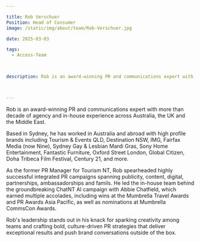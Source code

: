 ```yaml
---

title: Rob Verschuer
Position: Head of Consumer
image: /static/img/about/team/Rob-Verschuer.jpg

date: 2025-03-03

tags: 
  - Access-Team


  
description: Rob is an award-winning PR and communications expert with more than decade of agency and in-house experience across Australia, the UK and the Middle East. Based in Sydney, he has worked in Australia and abroad with high profile brands including Tourism & Events QLD, Destination NSW, IMG, Fairfax Media (now Nine), Sydney Gay & Lesbian Mardi Gras, Sony Home Entertainment, Fantastic Furniture, Oxford Street London, Global Citizen, Doha Tribeca Film Festival, Century 21, and more.



---
```


Rob is an award-winning PR and communications expert with more than decade of agency and in-house experience across Australia, the UK and the Middle East.

Based in Sydney, he has worked in Australia and abroad with high profile brands including Tourism & Events QLD, Destination NSW, IMG, Fairfax Media (now Nine), Sydney Gay & Lesbian Mardi Gras, Sony Home Entertainment, Fantastic Furniture, Oxford Street London, Global Citizen, Doha Tribeca Film Festival, Century 21, and more.

As the former PR Manager for Tourism NT, Rob spearheaded highly successful integrated PR campaigns spanning publicity, content, digital, partnerships, ambassadorships and famils. He led the in-house team behind the groundbreaking ChatNT AI campaign with Abbie Chatfield, which earned multiple accolades, including wins at the Mumbrella Travel Awards and PR Awards Asia Pacific, as well as nominations at Mumbrella CommsCon Awards.

Rob's leadership stands out in his knack for sparking creativity among teams and crafting bold, culture-driven PR strategies that deliver exceptional results and push brand conversations outside of the box.


